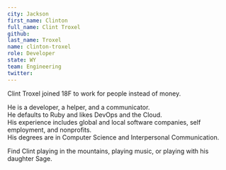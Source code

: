```yaml
---
city: Jackson
first_name: Clinton
full_name: Clint Troxel
github:
last_name: Troxel
name: clinton-troxel
role: Developer
state: WY
team: Engineering
twitter:
---
```

Clint Troxel joined 18F to work for people instead of money.

He is a developer, a helper, and a communicator.<br/>
He defaults to Ruby and likes DevOps and the Cloud.<br/>
His experience includes global and local software companies, self employment, and nonprofits.<br/>
His degrees are in Computer Science and Interpersonal Communication.

Find Clint playing in the mountains, playing music, or playing with his daughter Sage.
